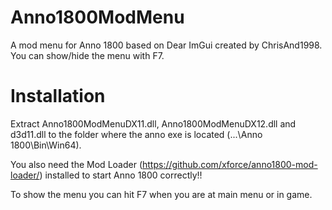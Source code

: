 # Anno1800ModMenu
A mod menu for Anno 1800 based on Dear ImGui created by ChrisAnd1998.
You can show/hide the menu with F7.

# Installation
Extract Anno1800ModMenuDX11.dll, Anno1800ModMenuDX12.dll and d3d11.dll to the folder where the anno exe is located (...\Anno 1800\Bin\Win64).

You also need the Mod Loader (https://github.com/xforce/anno1800-mod-loader/) installed to start Anno 1800 correctly!!

To show the menu you can hit F7 when you are at main menu or in game.


